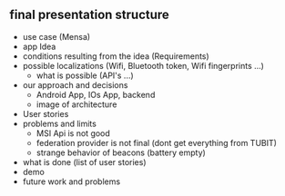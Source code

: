 ## final presentation structure

* use case (Mensa)
* app Idea
* conditions resulting from the idea (Requirements)
* possible localizations (Wifi, Bluetooth token, Wifi fingerprints ...)
  * what is possible (API's ...)
* our approach and decisions
  * Android App, IOs App, backend
  * image of architecture
* User stories
* problems and limits
  * MSI Api is not good
  * federation provider is not final (dont get everything from TUBIT)
  * strange behavior of beacons (battery empty)
* what is done (list of user stories)
* demo
* future work and problems
